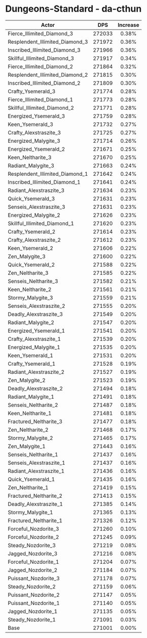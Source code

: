 # Dungeons-Standard - da-cthun
| Actor | DPS | Increase |
|---|:---:|:---:|
|Fierce_Illimited_Diamond_3|272033|0.38%|
|Resplendent_Illimited_Diamond_3|271972|0.36%|
|Inscribed_Illimited_Diamond_3|271966|0.36%|
|Skillful_Illimited_Diamond_3|271917|0.34%|
|Fierce_Illimited_Diamond_2|271864|0.32%|
|Resplendent_Illimited_Diamond_2|271815|0.30%|
|Inscribed_Illimited_Diamond_2|271809|0.30%|
|Crafty_Ysemerald_3|271774|0.28%|
|Fierce_Illimited_Diamond_1|271773|0.28%|
|Skillful_Illimited_Diamond_2|271771|0.28%|
|Energized_Ysemerald_3|271759|0.28%|
|Keen_Ysemerald_3|271732|0.27%|
|Crafty_Alexstraszite_3|271725|0.27%|
|Energized_Malygite_3|271714|0.26%|
|Energized_Ysemerald_2|271671|0.25%|
|Keen_Neltharite_3|271670|0.25%|
|Radiant_Malygite_3|271663|0.24%|
|Resplendent_Illimited_Diamond_1|271642|0.24%|
|Inscribed_Illimited_Diamond_1|271641|0.24%|
|Radiant_Alexstraszite_3|271634|0.23%|
|Quick_Ysemerald_3|271631|0.23%|
|Senseis_Alexstraszite_3|271631|0.23%|
|Energized_Malygite_2|271626|0.23%|
|Skillful_Illimited_Diamond_1|271620|0.23%|
|Crafty_Ysemerald_2|271614|0.23%|
|Crafty_Alexstraszite_2|271612|0.23%|
|Keen_Ysemerald_2|271606|0.22%|
|Zen_Malygite_3|271600|0.22%|
|Quick_Ysemerald_2|271588|0.22%|
|Zen_Neltharite_3|271585|0.22%|
|Senseis_Neltharite_3|271582|0.21%|
|Keen_Neltharite_2|271561|0.21%|
|Stormy_Malygite_3|271559|0.21%|
|Senseis_Alexstraszite_2|271555|0.20%|
|Deadly_Alexstraszite_3|271549|0.20%|
|Radiant_Malygite_2|271547|0.20%|
|Energized_Ysemerald_1|271541|0.20%|
|Crafty_Alexstraszite_1|271539|0.20%|
|Energized_Malygite_1|271535|0.20%|
|Keen_Ysemerald_1|271531|0.20%|
|Crafty_Ysemerald_1|271528|0.19%|
|Radiant_Alexstraszite_2|271527|0.19%|
|Zen_Malygite_2|271523|0.19%|
|Deadly_Alexstraszite_2|271494|0.18%|
|Radiant_Malygite_1|271491|0.18%|
|Senseis_Neltharite_2|271487|0.18%|
|Keen_Neltharite_1|271481|0.18%|
|Fractured_Neltharite_3|271477|0.18%|
|Zen_Neltharite_2|271468|0.17%|
|Stormy_Malygite_2|271465|0.17%|
|Zen_Malygite_1|271443|0.16%|
|Senseis_Neltharite_1|271437|0.16%|
|Senseis_Alexstraszite_1|271437|0.16%|
|Radiant_Alexstraszite_1|271436|0.16%|
|Quick_Ysemerald_1|271435|0.16%|
|Zen_Neltharite_1|271419|0.15%|
|Fractured_Neltharite_2|271413|0.15%|
|Deadly_Alexstraszite_1|271385|0.14%|
|Stormy_Malygite_1|271365|0.13%|
|Fractured_Neltharite_1|271326|0.12%|
|Forceful_Nozdorite_3|271260|0.10%|
|Forceful_Nozdorite_2|271245|0.09%|
|Steady_Nozdorite_3|271219|0.08%|
|Jagged_Nozdorite_3|271216|0.08%|
|Forceful_Nozdorite_1|271204|0.07%|
|Jagged_Nozdorite_2|271184|0.07%|
|Puissant_Nozdorite_3|271178|0.07%|
|Steady_Nozdorite_2|271159|0.06%|
|Puissant_Nozdorite_2|271147|0.05%|
|Puissant_Nozdorite_1|271140|0.05%|
|Jagged_Nozdorite_1|271135|0.05%|
|Steady_Nozdorite_1|271091|0.03%|
|Base|271001|0.00%|
